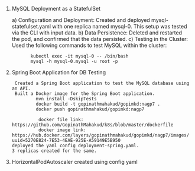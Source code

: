 1) MySQL Deployment as a StatefulSet

    a) Configuration and Deployment:
         Created and deployed mysql-statefulset.yaml with one replica named mysql-0.
         This setup was tested via the CLI with input data.
     b) Data Persistence:
         Deleted and restarted the pod, and confirmed that the data persisted.
   c) Testing in the Cluster:
         Used the following commands to test MySQL within the cluster:
   
              kubectl exec -it mysql-0 -- /bin/bash
              mysql -h mysql-0.mysql -u root -p

3) Spring Boot Application for DB Testing

        Created a Spring Boot application to test the MySQL database using an API.
        Built a Docker image for the Spring Boot application.
                mvn install -DskipTests
                docker build -t gopinathmahakud/gopimkd:nagp7 .
                docker push gopinathmahakud/gopimkd:nagp7
    
                 docker file link: https://github.com/GopinathMahakud/k8s/blob/master/dockerfile
                 docker image link: https://hub.docker.com/layers/gopinathmahakud/gopimkd/nagp7/images/sha256:261eb013d823d72fae64c819f6cc476b75d678b3b1f3a96ccc7346dce41ebcb9?uuid=5270E824-7E53-4EAE-925E-A59149E5B950
       deployed the yaml config deployment-spring.yaml.
       3 replicas created for the same.
 4) HorizontalPodAutoscaler created using config yaml

